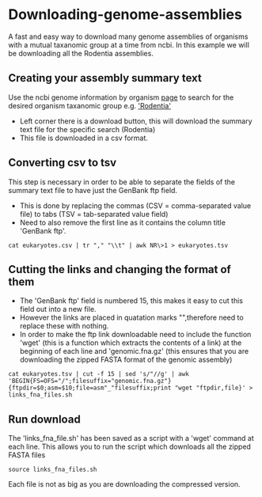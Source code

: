 # Downloading-genome-assemblies
A fast and easy way to download many genome assemblies of organisms with a mutual taxanomic group at a time from ncbi.
In this example we will be downloading all the Rodentia assemblies.

## Creating your assembly summary text
Use the ncbi genome information by organism [page](https://www.ncbi.nlm.nih.gov/genome/browse/#!/overview/) to search for the desired organism taxanomic group e.g. ['Rodentia'](https://www.ncbi.nlm.nih.gov/genome/browse/#!/eukaryotes/rodentia)
- Left corner there is a download button, this will download the summary text file for the specific search (Rodentia)
- This file is downloaded in a csv format.

## Converting csv to tsv
This step is necessary in order to be able to separate the fields of the summary text file to have just the GenBank ftp field. 
- This is done by replacing the commas (CSV = comma-separated value file) to tabs (TSV = tab-separated value field)
- Need to also remove the first line as it contains the column title 'GenBank ftp'.
```
cat eukaryotes.csv | tr "," "\\t" | awk NR\>1 > eukaryotes.tsv
```

## Cutting the links and changing the format of them
- The 'GenBank ftp' field is numbered 15, this makes it easy to cut this field out into a new file.
- However the links are placed in quatation marks "",therefore need to replace these with nothing.
- In order to make the ftp link downloadable need to include the function 'wget' (this is a function which extracts the contents of a link) at the beginning of each line and 'genomic.fna.gz' (this ensures that you are downloading the zipped FASTA format of the genomic assembly)

```
cat eukaryotes.tsv | cut -f 15 | sed 's/"//g' | awk 'BEGIN{FS=OFS="/";filesuffix="genomic.fna.gz"}{ftpdir=$0;asm=$10;file=asm"_"filesuffix;print "wget "ftpdir,file}' > links_fna_files.sh
```

## Run download
The 'links_fna_file.sh' has been saved as a script with a 'wget' command at each line. This allows you to run the script which downloads all the zipped FASTA files 

```
source links_fna_files.sh
```
Each file is not as big as you are downloading the compressed version.

